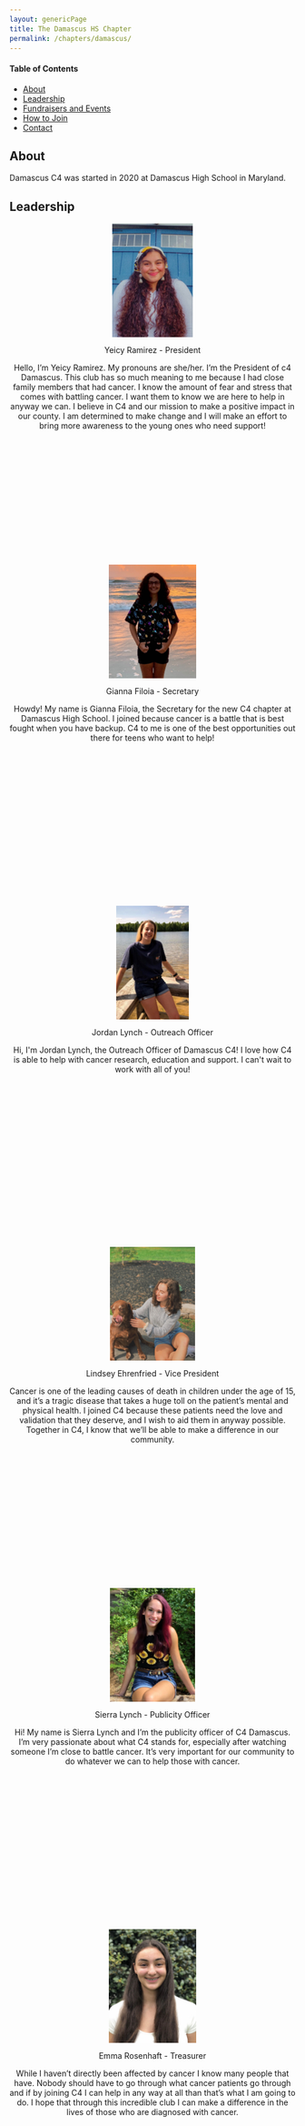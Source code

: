 ```yaml
---
layout: genericPage
title: The Damascus HS Chapter
permalink: /chapters/damascus/
---
```

#### Table of Contents

- [About](#about)
- [Leadership](#leadership)
- [Fundraisers and Events](#fundraisers-and-events)
- [How to Join](#how-to-join)
- [Contact](#contact)

## About

Damascus C4 was started in 2020 at Damascus High School in Maryland.

## Leadership

<div class="row simple-row">
    <div class="col-md-6">
        <div class="row simple-row" style="width:auto;height:600px;" align="center">
            <img src="/img/Yeicy.jpg" style="height:200px;width:auto;display: block;margin:auto;">
            <div class="d-flex flex-column">
                <p>Yeicy Ramirez - President</p>
                <p>
                    Hello, I’m Yeicy Ramirez. My pronouns are she/her. I’m the President of c4 Damascus. This club has so much meaning to me because I had close family members that had cancer. I know the amount of fear and stress that comes with battling cancer. I want them to know we are here to help in anyway we can. I believe in C4 and our mission to make a positive impact in our county. I am determined to make change and I will make an effort to bring more awareness to the young ones who need support!
                </p>
            </div>
        </div>
        <div class="row simple-row" style="width:auto;height:600px;" align="center">
            <img src="/img/Gianna.jpg" style="height:200px;width:auto;display: block;margin:auto;">
            <div class="d-flex flex-column">
                <p>Gianna Filoia - Secretary</p>
                <p>
                    Howdy! My name is Gianna Filoia, the Secretary for the new C4 chapter at Damascus High School. I joined because cancer is a battle that is best fought when you have backup. C4 to me is one of the best opportunities out there for teens who want to help!
                </p>
            </div>
        </div>
        <div class="row simple-row" style="width:auto;height:600px;" align="center">
            <img src="/img//Jordan.jpg" style="height:200px;width:auto;display: block;margin:auto;">
            <div class="d-flex flex-column">
                <p>Jordan Lynch - Outreach Officer</p>
                <p>
                    Hi, I'm Jordan Lynch, the Outreach Officer of Damascus C4! I love how C4 is able to help with cancer research, education and support. I can't wait to work with all of you!
                </p>
            </div>
        </div>
    </div>
    <div class="col-md-6">
        <div class="row simple-row" style="width:auto;height:600px;" align="center">
            <img src="/img/Lindsey.jpg" style="height:200px;width:auto;display: block;margin:auto;">
            <div class="d-flex flex-column">
                <p>Lindsey Ehrenfried - Vice President</p>
                <p>
                    Cancer is one of the leading causes of death in children under the age of 15, and it’s a tragic disease that takes a huge toll on the patient’s mental and physical health. I joined C4 because these patients need the love and validation that they deserve, and I wish to aid them in anyway possible. Together in C4, I know that we’ll be able to make a difference in our community.
                </p>
            </div>
        </div>
        <div class="row simple-row" style="width:auto;height:600px;" align="center">
            <img src="/img/Sierra.jpg" style="height:200px;width:auto;display: block;margin:auto;">
            <div class="d-flex flex-column">
                <p>Sierra Lynch - Publicity Officer</p>
                <p>
                    Hi! My name is Sierra Lynch and I’m the publicity officer of C4 Damascus. I’m very passionate about what C4 stands for, especially after watching someone I’m close to battle cancer. It’s very important for our community to do whatever we can to help those with cancer.
                </p>
            </div>
        </div>
        <div class="row simple-row" style="width:auto;height:600px;" align="center">
            <img src="/img/Emma.JPG" style="height:200px;width:auto;display: block;margin:auto;">
            <div class="d-flex flex-column">
                <p>Emma Rosenhaft - Treasurer</p>
                <p>
                    While I haven’t directly been affected by cancer I know many people that have. Nobody should have to go through what cancer patients go through and if by joining C4 I can help in any way at all than that’s what I am going to do. I hope that through this incredible club I can make a difference in the lives of those who are diagnosed with cancer.
                </p>
            </div>
        </div>  
    </div>
</div>

## Fundraisers and Events

The Damascus Chapter is hard at work planning out some of our first events and fundraisers. Check back soon for news!

## How to Join

Send us an email at <damascusc4@gmail.com> if you're interested in joining!

## Contact

Contact us in any of the following ways:

- [Instagram](https://www.instagram.com/damascusc4/)
- [Twitter (Coming soon)]("")
- <damascusc4@gmail.com>
